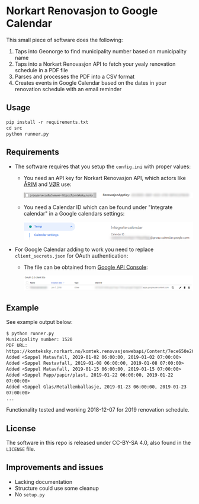 # Norkart Renovasjon to Google Calendar

This small piece of software does the following:

1. Taps into Geonorge to find municipality number based on municipality name
2. Taps into a Norkart Renovasjon API to fetch your yealy renovation schedule in a PDF file
3. Parses and processes the PDF into a CSV format
4. Creates events in Google Calendar based on the dates in your renovation schedule with an email reminder

## Usage

    pip install -r requirements.txt
    cd src
    python runner.py

## Requirements

- The software requires that you setup the `config.ini` with proper values:

  - You need an API key for Norkart Renovasjon API, which actors like [ÅRIM](http://arim.no/din-renovasjon/n%C3%A5r-blir-avfallet-mitt-henta) and [VØR](http://www.vor.no/toemekalender.6137546-470570.html) use:

    <img src="resources/example_api_key.png" alt="API-key from Chrome DevTools" width="640"/>

  - You need a Calendar ID which can be found under "Integrate calendar" in a Google calendars settings:

    <img src="resources/example_calendar_id.png" alt="Calendar ID from Google Calendar settings" width="640"/>

- For Google Calendar adding to work you need to replace `client_secrets.json` for OAuth authentication:

  - The file can be obtained from [Google API Console](https://console.developers.google.com/apis/credentials):

    <img src="resources/example_client_secrets.png" alt="Client secrets from Google API Console" width="640"/>

## Example

See example output below:

    $ python runner.py
    Municipality number: 1520
    PDF URL: https://komteksky.norkart.no/komtek.renovasjonwebapi/Content/7ece650e2665497f9bac50aa9efb1137/T%C3%B8mmekalender.pdf
    Added <Søppel Matavfall, 2019-01-02 06:00:00, 2019-01-02 07:00:00>
    Added <Søppel Restavfall, 2019-01-08 06:00:00, 2019-01-08 07:00:00>
    Added <Søppel Matavfall, 2019-01-15 06:00:00, 2019-01-15 07:00:00>
    Added <Søppel Papp/papir/plast, 2019-01-22 06:00:00, 2019-01-22 07:00:00>
    Added <Søppel Glas/Metallemballasje, 2019-01-23 06:00:00, 2019-01-23 07:00:00>
    ...

Functionality tested and working 2018-12-07 for 2019 renovation schedule.

## License

The software in this repo is released under CC-BY-SA 4.0, also found in the `LICENSE` file.

## Improvements and issues

- Lacking documentation
- Structure could use some cleanup
- No `setup.py`
